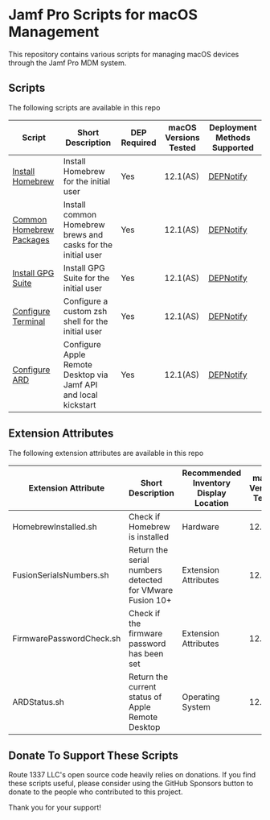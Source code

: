Jamf Pro Scripts for macOS Management
==================================
This repository contains various scripts for managing macOS devices through the Jamf Pro MDM system. 

Scripts
------------
The following scripts are available in this repo

| Script                                                              | Short Description                                               | DEP Required | macOS Versions Tested | Deployment Methods Supported                       |
|---------------------------------------------------------------------|-----------------------------------------------------------------|--------------|-----------------------|----------------------------------------------------|
| [Install Homebrew](documentation/installHomebrew.md)                | Install Homebrew for the initial user                           | Yes          | 12.1(AS)              | [DEPNotify](https://gitlab.com/Mactroll/DEPNotify) |
| [Common Homebrew Packages](documentation/commonHomebrewPackages.md) | Install common Homebrew brews and casks for the initial user    | Yes          | 12.1(AS)              | [DEPNotify](https://gitlab.com/Mactroll/DEPNotify) |
| [Install GPG Suite](documentation/installGPGSuite.md)               | Install GPG Suite for the initial user                          | Yes          | 12.1(AS)              | [DEPNotify](https://gitlab.com/Mactroll/DEPNotify) |
| [Configure Terminal](documentation/configureTerminal.md)            | Configure a custom zsh shell for the initial user               | Yes          | 12.1(AS)              | [DEPNotify](https://gitlab.com/Mactroll/DEPNotify) |
| [Configure ARD](documentation/configureARD.md)                      | Configure Apple Remote Desktop via Jamf API and local kickstart | Yes          | 12.1(AS)              | [DEPNotify](https://gitlab.com/Mactroll/DEPNotify) |

Extension Attributes
------------
The following extension attributes are available in this repo

| Extension Attribute      | Short Description                                        | Recommended Inventory Display Location | macOS Versions Tested |
|--------------------------|----------------------------------------------------------|----------------------------------------|-----------------------|
| HomebrewInstalled.sh     | Check if Homebrew is installed                           | Hardware                               | 12.1(AS)              |
| FusionSerialsNumbers.sh  | Return the serial numbers detected for VMware Fusion 10+ | Extension Attributes                   | 12.1(AS)              |
| FirmwarePasswordCheck.sh | Check if the firmware password has been set              | Extension Attributes                   | 12.1(AS)              |
| ARDStatus.sh             | Return the current status of Apple Remote Desktop        | Operating System                       | 12.1(AS)              |

Donate To Support These Scripts
------------
Route 1337 LLC's open source code heavily relies on donations. If you find these scripts useful, please consider using the GitHub Sponsors button to donate to the people who contributed to this project.

Thank you for your support!
